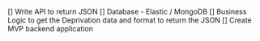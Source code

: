 [] Write API to return JSON
[] Database - Elastic / MongoDB
[] Business Logic to get the Deprivation data and format to return the JSON
[] Create MVP backend application 
